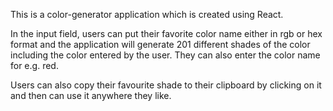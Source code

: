 This is a color-generator application which is created using React.

In the input field, users can put their favorite color name either in rgb or hex format and the application will generate 201 different shades of the color including the color entered by the user. They can also enter the color name for e.g. red.

Users can also copy their favourite shade to their clipboard by clicking on it and then can use it anywhere they like.
